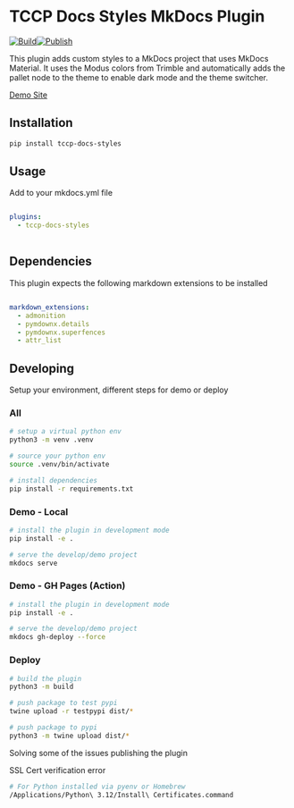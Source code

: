 # TCCP Docs Styles MkDocs Plugin

[![Build](https://github.com/trimble-oss/mkdocs-tccp-docs-styles/actions/workflows/ci.yml/badge.svg)](https://github.com/trimble-oss/mkdocs-tccp-docs-styles/actions/workflows/ci.yml)[![Publish](https://github.com/trimble-oss/mkdocs-tccp-docs-styles/actions/workflows/publish-pypi.yml/badge.svg)](https://github.com/trimble-oss/mkdocs-tccp-docs-styles/actions/workflows/publish-pypi.yml)

This plugin adds custom styles to a MkDocs project that uses MkDocs Material. It uses the Modus colors from Trimble and automatically adds the pallet node to the theme to enable dark mode and the theme switcher.

[Demo Site](https://ideal-adventure-6v53m7m.pages.github.io/)

## Installation

```bash
pip install tccp-docs-styles
```

## Usage

Add to your mkdocs.yml file

```yml

plugins:
  - tccp-docs-styles
      
```

## Dependencies

This plugin expects the following markdown extensions to be installed

```yml

markdown_extensions:
  - admonition
  - pymdownx.details
  - pymdownx.superfences  
  - attr_list

```

## Developing

Setup your environment, different steps for demo or deploy

### All
```sh
# setup a virtual python env
python3 -m venv .venv

# source your python env
source .venv/bin/activate

# install dependencies
pip install -r requirements.txt
```

### Demo - Local
```sh
# install the plugin in development mode
pip install -e .

# serve the develop/demo project
mkdocs serve
```

### Demo - GH Pages (Action)
```sh
# install the plugin in development mode
pip install -e .

# serve the develop/demo project
mkdocs gh-deploy --force
```

### Deploy
```sh
# build the plugin
python3 -m build

# push package to test pypi
twine upload -r testpypi dist/*

# push package to pypi
python3 -m twine upload dist/*


```

Solving some of the issues publishing the plugin

SSL Cert verification error

```sh
# For Python installed via pyenv or Homebrew
/Applications/Python\ 3.12/Install\ Certificates.command
```

